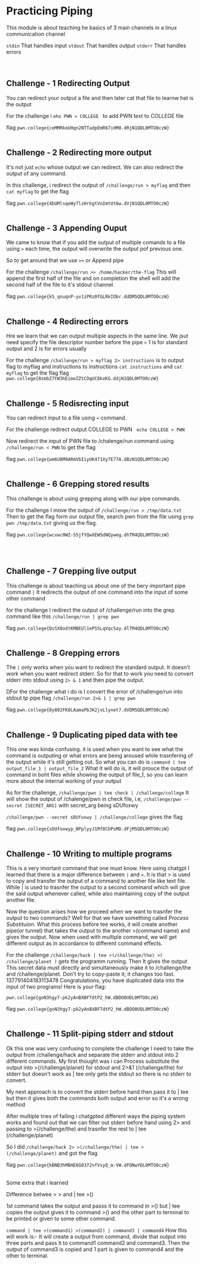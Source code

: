# Practicing Piping
This module is about teaching he basics of 3 main channels in a linux communication channel

`stdin` That handles input
`stdout` That handles output
`stderr` That handles errors
<br><br><br>

## Challenge - 1 Redirecting Output
You can redirect your output a file and then later cat that file to learnw hat is the output

For the challenge i `eho PWN > COLLEGE ` to add PWN text to COLLEGE file

flag `pwn.college{ceMMRkoUHqn2NTTadpEmR67iHM0.dRjN1QDL0MTO0czW}`
<br><br>

## Challenge - 2 Redirecting more output
It's not just `echo` whose output we can redirect. We can also redirect the output of any command.

In this challenge, i redirect the output of `/challenge/run > myflag` and then `cat myflag` to get the flag

flag `pwn.college{4bUMlsqeWyflsHrbgtVoImtUt6w.dVjN1QDL0MTO0czW}`
<br><br>

## Challenge - 3 Appending Ouput 
We came to know that if you add the output of multiple comands to a file using `>` each time, the output will overwrite the output pof previous one.

So to get around that we use `>>` or Append pipe

For the challenge `/challenge/run >> /home/hacker/the-flag`
This will append the first half of the file and on completion the shell will add the second half of the file to it's stdout channel.

flag `pwn.college{kS_qnuqnP-yv1iPRz0fGLRkIObr.ddDM5QDL0MTO0czW}`
<br><br>

## Challenge - 4 Redirecting errors
Hre we learn that we can output multiple aspects in the same line. We jsut need specify the file descriptor number before the pipe `>`
1 is for standard output and 2 is for errors usually 

For the challenge `/challenge/run > myflag 2> instructions` is to output flag to myflag and instructions to instructions 
`cat instructions`
and `cat myflag` to get the flag
flag `pwn.college{0zmbZ7tW3hEimeZZtCOqUC8kxKG.ddjN1QDL0MTO0czW}`
<br><br>

## Challenge - 5 Redisrecting input
You can redirect input to a file using `<` command.

For the challenge redirect output COLLEGE to PWN
` echo COLLEGE > PWN`

Now redirect the input of PWN  file to /chalenge/run command using
`/challenge/run < PWN` to get the flag

flag `pwn.college{wm6U8M9ARmVbIiyUK471Xy7E77A.dBzN1QDL0MTO0czW}`
<br><br>

## Challenge - 6 Grepping stored results
This challenge is about using grepping along with our pipe commands.

For the challenge I move the output of `/challenge/run > /tmp/data.txt`
Then to get the flag form our output file,
search pwn from the file using `grep pwn /tmp/data.txt` giving us the flag.

flag `pwn.college{wcxwc0WZ-55jfYQwXEW5dNQyweg.dhTM4QDL0MTO0czW}`

<br><br>

## Challenge - 7 Grepping live output
This challenge is about teaching us about one of the bery important pipe command `|`
It redirects the output of one command into the input of some other command

for the challenge I redirect the output of /challenge/run into the grep command like this
`/challenge/run | grep pwn`

flag `pwn.college{QsSX8odtKMBEUl1ePSSLqVqcSay.dlTM4QDL0MTO0czW}`
<br><br>

## Challenge - 8 Grepping errors
The `|` only works when you want to redirect the standard output. It doesn't work when you want redirect stderr.
So for that to work you need to convert stderr into stdout using `2> & 1` and then pipe the output.

DFor the challenge what i do is I convert the error of /challenge/run into stdout tp pipe flag
`/challenge/run 2>& 1 | grep pwn`

flag `pwn.college{8y802FK8LAamaPbJK2jvLlynet7.dVDM5QDL0MTO0czW}`
<br><br>

## Challenge - 9 Duplicating piped data with tee
This one was kinda confusing.
it is used when you want to see what the command is outputing or what errors are being aroused while trasnfering of the output while it's still getting out.
So what you can do is `command | tee output_file_1 | output_file_2`
What it will do is, it will prouce the output of command in boht files while showing the output of file_1, so you can learn more about the internal working of your output

As for the challenge, `/challenge/pwn | tee check | /challenge/college`
It will show the output of /chalenge/pwn in check file, i.e, `/challenge/pwn --secret [SECRET_ARG]` with secret_arg being sDUfoxwy

`/challenge/pwn --secret sDUfoxwy | /challenge/college` gives the flag

flag `pwn.college{sDUfoxwyp_BPplyyJ1Mf8CbPsMD.dFjM5QDL0MTO0czW}`
<br><br>

## Challenge - 10 Writing to multiple programs 
This is a very imortant command that one must know. 
Here using chatgpt I learned that there is a major difference between `|` and `>`. It is that > is used to copy and transfer the output of a command to another file like text file. 
While | is used to trasnfer the output to a second command which will give the said output whenever called, while also maintaining copy of the output another file.

Now the question arises how we proceed when we want to trasnfer the output to two commands? Well for that we have something called *Process Substituion*.
What this process before tee works, it will create another pipe(or tunnel) that takes the output to the another >(command name) and gives the output. Now when used with multiple command, we will get different output as in accordance to different command effects.


For the challenge `/challenge/hack | tee >(/challenge/the) >( /challenge/planet )` gets the programm running.
Then It gives the output
    This secret data must directly and simultaneously make it to /challenge/the and
    /challenge/planet. Don't try to copy-paste it; it changes too fast.
    137791404183113478
    Congratulations, you have duplicated data into the input of two programs! Here
    is your flag:
    
    pwn.college{goN3hgy7-pk2yAnBXBFTdtP2_hW.dBDO0UDL0MTO0czW}

flag `pwn.college{goN3hgy7-pk2yAnBXBFTdtP2_hW.dBDO0UDL0MTO0czW}`
<br><br>

## Challenge - 11 Split-piping stderr and stdout
Ok this one was very confusing to complete the challenge I need to take the output from /challenge/hack and separate the stderr and stdout into 2 different commands.
My first thought was i can Process substitute the output into >(/challenge/planet) for stdout and 2>&1 (/challenge/the) for stderr but doesn't work as | tee only gets the stdout so there is no stderr to convert.

My next approach is to convert the stderr before hand then pass it to | tee but then it gives both the commands both output and error so it's a wrong method

After multiple tries of failing i chatgpted different ways the piping system works and found out that we can filter out stderr before hand using 2> and passing to >(/challenge/the)
and trasnfer the rest to | tee (/challenge/planet)

So I did `/challenge/hack 2> >(/challenge/the) | tee >(/challenge/planet)` and got the flag

flag `pwn.college{kBNB3hMBHE6G0372nfVsyQ_m-VW.dFDNwYDL0MTO0czW}`
<br><br>

Some extra that i learned 

Difference betwee > > and | tee >()

1st command takes the output and passs it to command in >() but | tee copies the output gives it to command >() and the other part to terminal to be printed or given to some other command.

`command | tee >(command1) >(command2) | command3 | command4`
How this will work is:-
It will create a output from command, divide that output into three parts and pass it to command1 command2 and command3. Then the output of command3 is copied and 1 part is given to command4 and the other to terminal.
